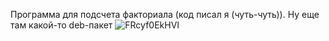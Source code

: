 Программа для подсчета факториала (код писал я (чуть-чуть)). Ну еще там какой-то deb-пакет
![FRcyf0EkHVI](https://github.com/xtw33kky/DevOps-Lab1/assets/65121470/47178080-0849-47dd-813f-988aec22b2bd)
